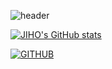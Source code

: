![header](https://capsule-render.vercel.app/api?type=waving&color=0:EEFF00,100:a82da8&text=Welcome%20to%20Minttoning%20GitHub%20👋&animation=twinkling&fontColor=E6E6FA&fontSize=35&fontAlignY=40&fontAlign=50&height=200)

[![JIHO's GitHub stats](https://github-readme-stats.vercel.app/api?username=jiholee0&include_all_commits=true&theme=nord&hide_border=true&count_private=true)](https://github.com/jiholee0/github-readme-stats)


[![GITHUB](https://hits.seeyoufarm.com/api/count/incr/badge.svg?url=https%3A%2F%2Fgithub.com%2Fminttoning&count_bg=%23FFFF00&title_bg=%23555555&icon=github.svg&icon_color=%23FFFF00&title=Github&edge_flat=false)](https://github.com/minttoning)
